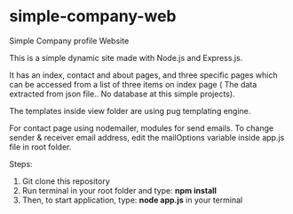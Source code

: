 # simple-company-web
Simple Company profile Website

This is a simple dynamic site made with Node.js and Express.js.

It has an index, contact and about pages, and three specific pages which can be accessed from a list of three items on index page ( The  data extracted from json file.. No database at this simple projects).

The templates inside view folder are using pug templating engine.

For contact page using nodemailer, modules for send emails.
To change sender & receiver email address, edit the mailOptions variable inside app.js file in root folder.

Steps:
1. Git clone this repository
2. Run terminal in your root folder and type: <b>npm install</b>
3. Then, to start application, type: <b>node app.js</b> in your terminal
